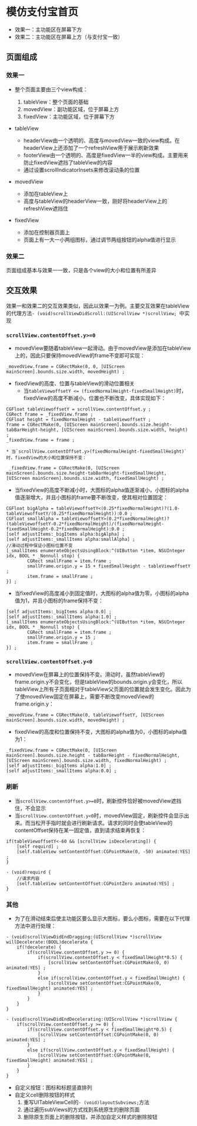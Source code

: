 # 模仿支付宝首页
* 效果一：主功能区在屏幕下方
* 效果二：主功能区在屏幕上方（与支付宝一致）

## 页面组成
### 效果一
* 整个页面主要由三个view构成：
 	1. tableView：整个页面的基础
 	2. movedView：副功能区域，位于屏幕上方
 	3. fixedView：主功能区域，位于屏幕下方

* tableView
	* headerView由一个透明的、高度与movedView一致的view构成。在headerView上还添加了一个refreshView用于展示刷新效果
	* footerView由一个透明的、高度是fixedView一半的view构成。主要用来防止fixedView遮挡了tableView的内容
	* 通过设置scrollIndicatorInsets来修改滚动条的位置

* movedView
	* 添加在tableView上
	* 高度与tableView的headerView一致，刚好将headerView上的refreshView遮挡住

* fixedView
	* 添加在控制器页面上
	* 页面上有一大一小两组图标，通过调节两组按钮的alpha值进行显示

### 效果二  
页面组成基本与效果一一致，只是各个view的大小和位置有所差异

## 交互效果
效果一和效果二的交互效果类似，因此以效果一为例。主要交互效果在tableView的代理方法`- (void)scrollViewDidScroll:(UIScrollView *)scrollView; `中实现

### `scrollView.contentOffset.y>=0`
* movedView要随着tableView一起滑动。由于movedView是添加在tableView上的，因此只要保持movedView的frame不变即可实现：
```
_movedView.frame = CGRectMake(0, 0, [UIScreen mainScreen].bounds.size.width, movedHeight) ;
```

* fixedView的高度、位置与tableView的滑动位置相关
	* 当`tableViewoffsetY <= (fixedNormalHeight-fixedSmallHeight)`时，fixedView的高度不断减小，位置也不断改变，具体实现如下：
```
CGFloat tableViewoffsetY = scrollView.contentOffset.y ;
CGRect frame = _fixedView.frame ;
CGFloat height = fixedNormalHeight - tableViewoffsetY ;
frame = CGRectMake(0, [UIScreen mainScreen].bounds.size.height-tabBarHeight-height, [UIScreen mainScreen].bounds.size.width, height) ;
_fixedView.frame = frame ;
``` 
	
	* 当`scrollView.contentOffset.y>(fixedNormalHeight-fixedSmallHeight)`时，fixedView的大小和位置保持不变：
```
 _fixedView.frame = CGRectMake(0, [UIScreen mainScreen].bounds.size.height-tabBarHeight-fixedSmallHeight, [UIScreen mainScreen].bounds.size.width, fixedSmallHeight) ;
```

* 当fixedView的高度不断减小时，大图标的alpha值逐渐减小，小图标的alpha值逐渐增大，并且小图标的frame要不断改变，使其相对位置固定：
```
CGFloat bigAlpha = tableViewoffsetY<(0.25*fixedNormalHeight)?(1.0-tableViewoffsetY/(0.25*fixedNormalHeight)):0.0 ;
CGFloat smallAlpha = tableViewoffsetY>(0.2*fixedNormalHeight)?(tableViewoffsetY-0.2*fixedNormalHeight)/(fixedNormalHeight-fixedSmallHeight-0.2*fixedNormalHeight):0.0 ;
[self adjustItems:_bigItems alpha:bigAlpha] ;
[self adjustItems:_smallItems alpha:smallAlpha] ;           
//滑动过程中保证小图标位置不变
[_smallItems enumerateObjectsUsingBlock:^(UIButton *item, NSUInteger idx, BOOL * _Nonnull stop) {
		CGRect smallFrame = item.frame ;
		smallFrame.origin.y = 15 + fixedSmallHeight - tableViewoffsetY ;
		item.frame = smallFrame ;
}] ;
```

* 当fixedView的高度减小到固定值时，大图标的alpha值为零，小图标的alpha值为1，并且小图标的frame保持不变：
```
[self adjustItems:_bigItems alpha:0.0] ;
[self adjustItems:_smallItems alpha:1.0] ;
[_smallItems enumerateObjectsUsingBlock:^(UIButton *item, NSUInteger idx, BOOL * _Nonnull stop) {
		CGRect smallFrame = item.frame ;
		smallFrame.origin.y = 15 ;
		item.frame = smallFrame ;
}] ;
```

### `scrollView.contentOffset.y<0`
* movedView在屏幕上的位置保持不变。滑动时，虽然tableView的frame.origin.y不会变化，但是tableView的bounds.origin.y会变化，所以tableView上所有子页面相对于tableView父页面的位置就会发生变化。因此为了使movedView固定在屏幕上，需要不断改变movedView的frame.origin.y：

```
_movedView.frame = CGRectMake(0, tableViewoffsetY, [UIScreen mainScreen].bounds.size.width, movedHeight) ;
```
* fixedView的高度和位置保持不变，大图标的alpha值为0，小图标的alpha值为1：

```
_fixedView.frame = CGRectMake(0, [UIScreen mainScreen].bounds.size.height - tabBarHeight - fixedNormalHeight, [UIScreen mainScreen].bounds.size.width, fixedNormalHeight) ;
[self adjustItems:_bigItems alpha:1.0] ;
[self adjustItems:_smallItems alpha:0.0] ;
```

### 刷新 
* 当`scrollView.contentOffset.y>=0`时，刷新控件恰好被movedView遮挡住，不会显示
* 当`scrollView.contentOffset.y<0`时，movedView固定，刷新控件会显示出来。而当松开手指时就会进行刷新请求。请求的同时会使tableView的contentOffset保持在某一固定值，直到请求结束再恢复：

```
if(tableViewoffsetY<-60 && [scrollView isDecelerating]) {
	[self requird] ;
	[self.tableView setContentOffset:CGPointMake(0, -50) animated:YES] ;
}
```

```
- (void)requird {
	//请求内容
	[self.tableView setContentOffset:CGPointZero animated:YES] ;
}
```

### 其他
* 为了在滑动结束后使主功能区要么显示大图标，要么小图标，需要在以下代理方法中进行处理：

```
- (void)scrollViewDidEndDragging:(UIScrollView *)scrollView willDecelerate:(BOOL)decelerate {
    if(!decelerate) {
        if(scrollView.contentOffset.y >= 0) {
            if(scrollView.contentOffset.y < fixedSmallHeight*0.5) {
                [scrollView setContentOffset:CGPointMake(0, 0) animated:YES] ;
            }
            else if(scrollView.contentOffset.y < fixedSmallHeight) {
                [scrollView setContentOffset:CGPointMake(0, fixedSmallHeight) animated:YES] ;
            }
        }
    }
}

- (void)scrollViewDidEndDecelerating:(UIScrollView *)scrollView {
    if(scrollView.contentOffset.y >= 0) {
        if(scrollView.contentOffset.y < fixedSmallHeight*0.5) {
            [scrollView setContentOffset:CGPointMake(0, 0) animated:YES] ;
        }
        else if(scrollView.contentOffset.y < fixedSmallHeight) {
            [scrollView setContentOffset:CGPointMake(0, fixedSmallHeight) animated:YES] ;
        }
    }
}
```

* 自定义按钮：图标和标题竖直排列
* 自定义cell删除按钮的样式
	1. 重写UITableViewCell的`- (void)layoutSubviews;`方法
	2. 通过遍历subViews的方式找到系统原生的删除页面 
	3. 删除原生页面上的删除按钮，并添加自定义样式的删除按钮

